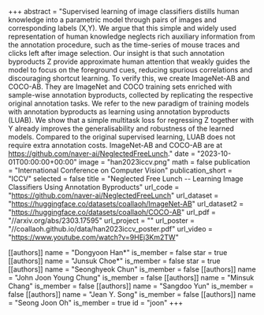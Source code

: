 +++
abstract = "Supervised learning of image classifiers distills human knowledge into a parametric model through pairs of images and corresponding labels (X,Y). We argue that this simple and widely used representation of human knowledge neglects rich auxiliary information from the annotation procedure, such as the time-series of mouse traces and clicks left after image selection. Our insight is that such annotation byproducts Z provide approximate human attention that weakly guides the model to focus on the foreground cues, reducing spurious correlations and discouraging shortcut learning. To verify this, we create ImageNet-AB and COCO-AB. They are ImageNet and COCO training sets enriched with sample-wise annotation byproducts, collected by replicating the respective original annotation tasks. We refer to the new paradigm of training models with annotation byproducts as learning using annotation byproducts (LUAB). We show that a simple multitask loss for regressing Z together with Y already improves the generalisability and robustness of the learned models. Compared to the original supervised learning, LUAB does not require extra annotation costs. ImageNet-AB and COCO-AB are at https://github.com/naver-ai/NeglectedFreeLunch."
date = "2023-10-01T00:00:00+00:00"
image = "han2023iccv.png"
math = false
publication = "International Conference on Computer Vision"
publication_short = "ICCV"
selected = false
title = "Neglected Free Lunch -- Learning Image Classifiers Using Annotation Byproducts"
url_code = "https://github.com/naver-ai/NeglectedFreeLunch"
url_dataset = "https://huggingface.co/datasets/coallaoh/ImageNet-AB"
url_dataset2 = "https://huggingface.co/datasets/coallaoh/COCO-AB"
url_pdf = "//arxiv.org/abs/2303.17595"
url_project = ""
url_poster = "//coallaoh.github.io/data/han2023iccv_poster.pdf"
url_video = "https://www.youtube.com/watch?v=9HEj3Km2TW"


[[authors]]
    name = "Dongyoon Han*"
    is_member = false
    star = true
[[authors]]
    name = "Junsuk Choe*"
    is_member = false
    star = true
[[authors]]
    name = "Seonghyeok Chun"
    is_member = false
[[authors]]
    name = "John Joon Young Chung"
    is_member = false
[[authors]]
    name = "Minsuk Chang"
    is_member = false
[[authors]]
    name = "Sangdoo Yun"
    is_member = false
[[authors]]
    name = "Jean Y. Song"
    is_member = false
[[authors]]
    name = "Seong Joon Oh"
    is_member = true
    id = "joon"
+++
